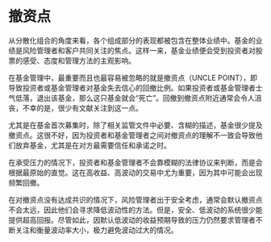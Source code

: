 # 撤资点

从分散化组合的角度来看，各个组成部分的表现都被包含在整体业绩中。基金的业绩是风险管理者和客户共同关注的焦点。这样一来，基金业绩便会受到投资者对股票的感受、态度和管理方法的主观影响。

在基金管理中，最重要而且也最容易被忽略的就是撤资点（UNCLE POINT），即导致投资者或基金管理者对基金失去信心的回撤比例。如果投资者或基金管理者士气低落，退出该基金，那么这只基金就会“死亡”。回撤到撤资点附近通常会令人沮丧，不幸的是，很少有文献关注到这一点。

尤其是在基金首次募集时，除了相关监管文件中必要、含糊的描述，基金很少提及撤资点。这很不好，因为投资者和基金管理者之间对撤资点的理解不一致会导致他们放弃基金，尤其是在对方最需要信任和承诺之时。

在承受压力的情况下，投资者和基金管理者不会靠模糊的法律协议来判断，而是会根据最原始的直觉。这在高收益、高波动的交易中尤为重要，因为其中可能会出现频繁回撤。

在对撤资点没有达成共识的情况下，风险管理者出于安全考虑，通常会默认撤资点不会太远，因此他们会寻求降低波动性的方法。但是，安全、低波动的系统很少能提供超高回报。尽管如此，因默认低波动的收益预期导致的压力仍然要求管理者不断关注和衡量波动率大小，极力避免波动过大的情况。